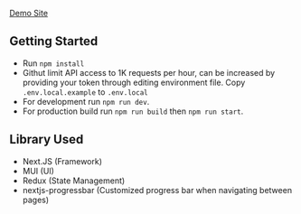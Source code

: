 [Demo Site](https://github-search-orcin.vercel.app)

## Getting Started
 - Run `npm install`
 - Githut limit API access to 1K requests per hour, can be increased by providing your token through editing environment file. Copy `.env.local.example` to `.env.local`
 - For development run `npm run dev`.
 - For production build run `npm run build` then `npm run start`.

## Library Used
 - Next.JS (Framework)
 - MUI (UI)
 - Redux (State Management)
 - nextjs-progressbar (Customized progress bar when navigating between pages)
